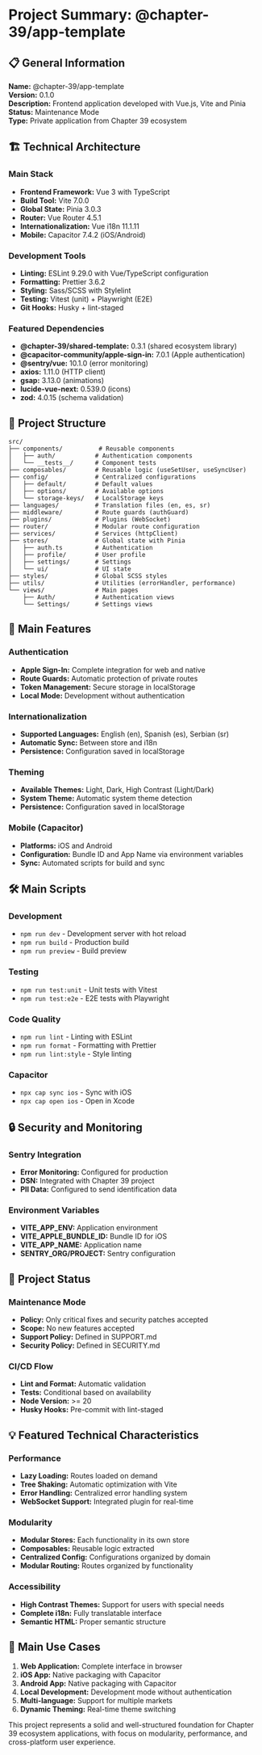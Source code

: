 # Project Summary: @chapter-39/app-template

## 📋 General Information

**Name:** @chapter-39/app-template  
**Version:** 0.1.0  
**Description:** Frontend application developed with Vue.js, Vite and Pinia  
**Status:** Maintenance Mode  
**Type:** Private application from Chapter 39 ecosystem

## 🏗️ Technical Architecture

### Main Stack

- **Frontend Framework:** Vue 3 with TypeScript
- **Build Tool:** Vite 7.0.0
- **Global State:** Pinia 3.0.3
- **Router:** Vue Router 4.5.1
- **Internationalization:** Vue i18n 11.1.11
- **Mobile:** Capacitor 7.4.2 (iOS/Android)

### Development Tools

- **Linting:** ESLint 9.29.0 with Vue/TypeScript configuration
- **Formatting:** Prettier 3.6.2
- **Styling:** Sass/SCSS with Stylelint
- **Testing:** Vitest (unit) + Playwright (E2E)
- **Git Hooks:** Husky + lint-staged

### Featured Dependencies

- **@chapter-39/shared-template:** 0.3.1 (shared ecosystem library)
- **@capacitor-community/apple-sign-in:** 7.0.1 (Apple authentication)
- **@sentry/vue:** 10.1.0 (error monitoring)
- **axios:** 1.11.0 (HTTP client)
- **gsap:** 3.13.0 (animations)
- **lucide-vue-next:** 0.539.0 (icons)
- **zod:** 4.0.15 (schema validation)

## 📁 Project Structure

```
src/
├── components/          # Reusable components
│   ├── auth/           # Authentication components
│   └── __tests__/      # Component tests
├── composables/        # Reusable logic (useSetUser, useSyncUser)
├── config/             # Centralized configurations
│   ├── default/        # Default values
│   ├── options/        # Available options
│   └── storage-keys/   # LocalStorage keys
├── languages/          # Translation files (en, es, sr)
├── middleware/         # Route guards (authGuard)
├── plugins/            # Plugins (WebSocket)
├── router/             # Modular route configuration
├── services/           # Services (httpClient)
├── stores/             # Global state with Pinia
│   ├── auth.ts         # Authentication
│   ├── profile/        # User profile
│   ├── settings/       # Settings
│   └── ui/             # UI state
├── styles/             # Global SCSS styles
├── utils/              # Utilities (errorHandler, performance)
└── views/              # Main pages
    ├── Auth/           # Authentication views
    └── Settings/       # Settings views
```

## 🔧 Main Features

### Authentication

- **Apple Sign-In:** Complete integration for web and native
- **Route Guards:** Automatic protection of private routes
- **Token Management:** Secure storage in localStorage
- **Local Mode:** Development without authentication

### Internationalization

- **Supported Languages:** English (en), Spanish (es), Serbian (sr)
- **Automatic Sync:** Between store and i18n
- **Persistence:** Configuration saved in localStorage

### Theming

- **Available Themes:** Light, Dark, High Contrast (Light/Dark)
- **System Theme:** Automatic system theme detection
- **Persistence:** Configuration saved in localStorage

### Mobile (Capacitor)

- **Platforms:** iOS and Android
- **Configuration:** Bundle ID and App Name via environment variables
- **Sync:** Automated scripts for build and sync

## 🛠️ Main Scripts

### Development

- `npm run dev` - Development server with hot reload
- `npm run build` - Production build
- `npm run preview` - Build preview

### Testing

- `npm run test:unit` - Unit tests with Vitest
- `npm run test:e2e` - E2E tests with Playwright

### Code Quality

- `npm run lint` - Linting with ESLint
- `npm run format` - Formatting with Prettier
- `npm run lint:style` - Style linting

### Capacitor

- `npx cap sync ios` - Sync with iOS
- `npx cap open ios` - Open in Xcode

## 🔒 Security and Monitoring

### Sentry Integration

- **Error Monitoring:** Configured for production
- **DSN:** Integrated with Chapter 39 project
- **PII Data:** Configured to send identification data

### Environment Variables

- **VITE_APP_ENV:** Application environment
- **VITE_APPLE_BUNDLE_ID:** Bundle ID for iOS
- **VITE_APP_NAME:** Application name
- **SENTRY_ORG/PROJECT:** Sentry configuration

## 🔄 Project Status

### Maintenance Mode

- **Policy:** Only critical fixes and security patches accepted
- **Scope:** No new features accepted
- **Support Policy:** Defined in SUPPORT.md
- **Security Policy:** Defined in SECURITY.md

### CI/CD Flow

- **Lint and Format:** Automatic validation
- **Tests:** Conditional based on availability
- **Node Version:** >= 20
- **Husky Hooks:** Pre-commit with lint-staged

## 💡 Featured Technical Characteristics

### Performance

- **Lazy Loading:** Routes loaded on demand
- **Tree Shaking:** Automatic optimization with Vite
- **Error Handling:** Centralized error handling system
- **WebSocket Support:** Integrated plugin for real-time

### Modularity

- **Modular Stores:** Each functionality in its own store
- **Composables:** Reusable logic extracted
- **Centralized Config:** Configurations organized by domain
- **Modular Routing:** Routes organized by functionality

### Accessibility

- **High Contrast Themes:** Support for users with special needs
- **Complete i18n:** Fully translatable interface
- **Semantic HTML:** Proper semantic structure

## 🎯 Main Use Cases

1. **Web Application:** Complete interface in browser
2. **iOS App:** Native packaging with Capacitor
3. **Android App:** Native packaging with Capacitor
4. **Local Development:** Development mode without authentication
5. **Multi-language:** Support for multiple markets
6. **Dynamic Theming:** Real-time theme switching

This project represents a solid and well-structured foundation for Chapter 39 ecosystem applications, with focus on modularity, performance, and cross-platform user experience.
